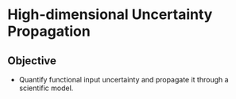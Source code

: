 # High-dimensional Uncertainty Propagation

## Objective

+ Quantify functional input uncertainty and propagate it through a scientific model.